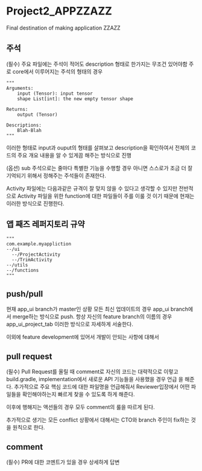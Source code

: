 # Project2_APPZZAZZ
Final destination of making application ZZAZZ

## 주석
(필수) 주요 파일에는 주석이 적어도 description 형태로 한가지는 무조건 있어야함
주로 core에서 이루어지는 주석의 형태의 경우

    """
    Arguments:
        input (Tensor): input tensor
        shape List[int]: the new empty tensor shape

    Returns:
        output (Tensor)
        
    Descriptions:
        Blah-Blah
    """

이러한 형태로 input과 ouput의 형태를 살펴보고 description을 확인하여서 전체의 코드의 주요 개요 내용을 알 수 있게끔 해주는 방식으로 진행

(옵션) sub 주석으로는 줄마다 특별한 기능을 수행할 경우 아니면 스스로가 조금 더 잘 기억되기 위해서 정해주는 주석들이 존재한다.

Activity 파일에는 다음과같은 규격이 잘 맞지 않을 수 있다고 생각할 수 있지만 전반적으로 Activity 파일을 위한 function에 대한 파일들이 주를 이룰 것
이기 때문에 현재는 이러한 방식으로 진행한다.

## 앱 째즈 레퍼지토리 규약
    """
    com.example.myappliction
    --/ui
      --/ProjectActivity
      --/TrimActivity
    --/utils
    --/functions
    """

## push/pull
현재 app_ui branch가 master인 상황
모든 최신 업데이트의 경우 app_ui branch에서 merge하는 방식으로 push.
항상 자신의 feature branch의 이름의 경우 app_ui_project_tab 이러한 방식으로 자세하게 서술한다.

이외에 feature development에 있어서 개발이 안되는 사항에 대해서 

## pull request

(필수) Pull Request를 올릴 때 comment로 자신의 코드는 대략적으로 이렇고 build.gradle, implementation에서 새로운 API 기능들을 사용했을 경우 언급
을 해준다. 추가적으로 주요 핵심 코드에 대한 파일명을 언급해줘서 Reviewer입장에서 어떤 파일들을 확인해야하는지 빠르게 찾을 수 있도록 하게 해준다.

이후에 행해지는 액션들의 경우 모두 comment의 룰을 따르게 된다.

추가적으로 생기는 모든 conflict 상황에서 대해서는 CTO와 branch 주인이 fix하는 것을 원칙으로 한다.


## comment
(필수) PR에 대한 코멘트가 있을 경우 상세하게 답변

